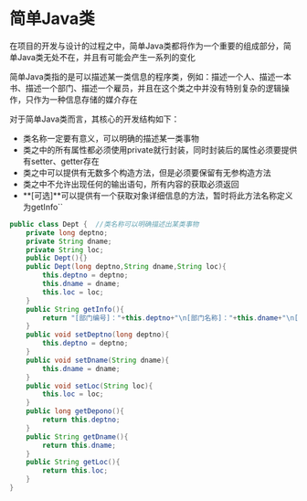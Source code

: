 # 简单Java类

在项目的开发与设计的过程之中，简单Java类都将作为一个重要的组成部分，简单Java类无处不在，并且有可能会产生一系列的变化

简单Java类指的是可以描述某一类信息的程序类，例如：描述一个人、描述一本书、描述一个部门、描述一个雇员，并且在这个类之中并没有特别复杂的逻辑操作，只作为一种信息存储的媒介存在

对于简单Java类而言，其核心的开发结构如下：

- 类名称一定要有意义，可以明确的描述某一类事物
- 类之中的所有属性都必须使用private就行封装，同时封装后的属性必须要提供有setter、getter存在
- 类之中可以提供有无数多个构造方法，但是必须要保留有无参构造方法
- 类之中不允许出现任何的输出语句，所有内容的获取必须返回
- **[可选]**可以提供有一个获取对象详细信息的方法，暂时将此方法名称定义为getInfo``

```java
public class Dept {  //类名称可以明确描述出某类事物
    private long deptno;
    private String dname;
    private String loc;
    public Dept(){}
    public Dept(long deptno,String dname,String loc){
        this.deptno = deptno;
        this.dname = dname;
        this.loc = loc;
    }
    public String getInfo(){
        return "[部门编号]："+this.deptno+"\n[部门名称]："+this.dname+"\n[部门位置]："+this.loc;
    }
    public void setDeptno(long deptno){
        this.deptno = deptno;
    }
    public void setDname(String dname){
        this.dname = dname;
    }
    public void setLoc(String loc){
        this.loc = loc;
    }
    public long getDepono(){
        return this.deptno;
    }
    public String getDname(){
        return this.dname;
    }
    public String getLoc(){
        return this.loc;
    }
}
```

